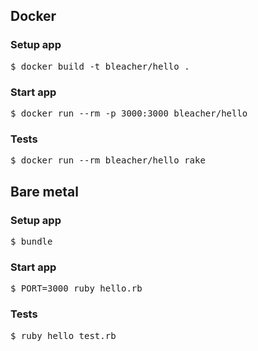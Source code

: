 ## Docker

### Setup app

<pre>
$ docker build -t bleacher/hello .
</pre>

### Start app

<pre>
$ docker run --rm -p 3000:3000 bleacher/hello
</pre>

### Tests

<pre>
$ docker run --rm bleacher/hello rake
</pre>

## Bare metal

### Setup app

<pre>
$ bundle
</pre>

### Start app

<pre>
$ PORT=3000 ruby hello.rb
</pre>

### Tests

<pre>
$ ruby hello_test.rb
</pre>

